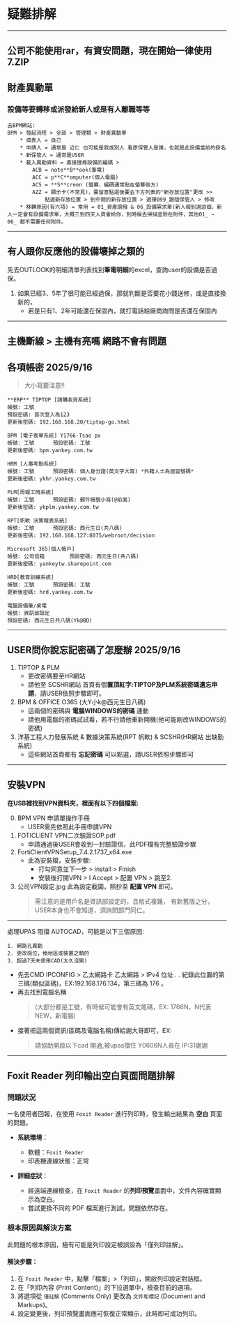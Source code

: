 # 疑難排解

---
公司不能使用rar，有資安問題，現在開始一律使用7.ZIP
---
## 財產異動單
### 設備等要轉移或派發給新人或是有人離職等等
    去BPM網站:
    BPM > 發起流程 > 全部 > 管理類 > 財產異動單
	    * 填表人 = 自己
	    * 申請人 = 通常是 近仁 也可能是我或別人 看原保管人是誰，也就是此設備當前的掛名
	    * 新保管人 = 通常是USER
	    * 載入異動資料 = 直接搜尋設備的編碼 > 
			ACB = note**B**ook(筆電)
			ACC = p**C**omputer(個人電腦)
			ACS = **S**creen (螢幕，編碼通常貼在螢幕後方)
			AZZ = 顯示卡(不常見)，要留意點選後要去下方列表的"新存放位置"更改 >>
				點選新存放位置 > 到中間的新存放位置 > 選擇099_跟隨保管人 > 修改
	    * 移轉原因(有六項) = 常用 = 01_資產調撥 & 06_設備需求單(新人報到選這個，新人一定會有設備需求單，大概三到四天人資會給你，到時候去掃描並附在附件，其他01_ ~ 06_ 都不需要任何附件。
---
## 有人跟你反應他的設備壞掉之類的
先去OUTLOOK的明細清單列表找到**筆電明細**的excel，查詢user的設備是否過保。
1. 如果已經3、5年了很可能已經過保，那就判斷是否要花小錢送修，或是直接換新的，
    * 若是只有1、2年可能還在保固內，就打電話給廠商詢問是否還在保固內

---
主機斷線 > 主機有亮嗎
網路不會有問題
---
## 各項帳密 2025/9/16
> 大小寫要注意!!

    **ERP** TIPTOP [請購收貨系統]
    帳號: 工號
    預設密碼: 首次登入為123
    更新後密碼: 192.168.168.20/tiptop-go.html
    
    BPM [電子表單系統] Y1766-Tsao px
    帳號: 工號		預設密碼: 工號
    更新後密碼: bpm.yankey.com.tw
    
    HRM [人事考勤系統]
    帳號: 工號		預設密碼: 個人身分證(英文字大寫) *外籍人士為居留號碼*
    更新後密碼: ykhr.yankey.com.tw
    
    PLM[周報工時系統]
    帳號: 工號		預設密碼: 郵件帳號小寫(@前面)
    更新後密碼: ykplm.yankey.com.tw
    
    RPT[帆軟 決策報表系統]
    帳號: 工號		預設密碼: 西元生日(共八碼)
    更新後密碼: 192.168.168.127:8075/webroot/decision
    
    Microsoft 365[個人帳戶]
    帳號: 公司信箱		預設密碼: 西元生日(共八碼)
    更新後密碼: yankeytw.sharepoint.com
    
    HRD[教育訓練系統]
    帳號: 工號		預設密碼: 工號
    更新後密碼: hrd.yankey.com.tw
    
    電腦設備筆/桌電
    帳號: 資訊部設定	
    預設密碼: 西元生日共八碼(Yk@BD)
---
## USER問你說忘記密碼了怎麼辦 2025/9/16
1. TIPTOP & PLM
	* 更改密碼要至HR網站
	* 請他至 SCSHR網站 首頁有個**置頂紅字:TIPTOP及PLM系統密碼遺忘申請**，請USER依照步驟即可。
2. BPM & OFFICE O365 (大Y小k@西元生日八碼)
	* 這兩個的密碼與 **電腦WINDOWS的密碼** 連動
	* 請他用電腦的密碼試試看，若不行請他重新開機(他可能剛改WINDOWS的密碼)
3. 洋基工程人力發展系統 & 數據決策系統(RPT 帆軟) & SCSHR(HR網站 出缺勤系統)
	* 這些網站首頁都有 **忘記密碼** 可以點選，請USER依照步驟即可
---
## 安裝VPN
**在USB裡找到VPN資料夾，裡面有以下四個檔案:**

0. BPM VPN 申請單操作手冊
    * USER需先依照此手冊申請VPN
1. FOTICLIENT VPN二次驗證SOP.pdf
    * 申請通過後USER會收到一封驗證信，此PDF檔有完整驗證步驟
2. FortiClientVPNSetup_7.4.2.1737_x64.exe
	* 此為安裝檔，安裝步驟:
        * 打勾同意並下一步 > install > Finish
        * 安裝後打開VPN > I Accept > 配置 VPN > 跳至2.
3. 公司VPN設定.jpg
    此為設定截圖，照抄至 **配置 VPN** 即可。
    > 需注意的是用戶名是資訊部設定的，且格式複雜，
    有新舊版之分，USER本身也不會知道，須詢問部門同仁。
---
處理UPAS 阻擋 AUTOCAD，可能是以下三個原因: 

    1. 網路孔異動
    2. 更改崗位，換地區或裝置之類的
    3. 超過7天未使用CAD(太久沒開)
    
* 先去CMD
    IPCONFIG > 乙太網路卡 乙太網路 > IPv4 位址 . . 
    紀錄此位置的第三碼(類似區碼)，EX:192.168.176.134，第三碼為 176 。
* 再去找到電腦名稱
    > (大部分都是工號，有時候可能會有英文尾碼，EX: 1766N，N代表NEW，新電腦)
* 接著把這兩個資訊(區碼及電腦名稱)傳給謝大哥即可，EX:
    > 請協助開啟以下cad 開通,被upas擋住
        Y0606N人員在 IP:31謝謝
---
## Foxit Reader 列印輸出空白頁面問題排解

### 問題狀況
一名使用者回報，在使用 `Foxit Reader` 進行列印時，發生輸出結果為 **空白** 頁面的問題。

* **系統環境**：
    * 軟體：`Foxit Reader`
    * 印表機連線狀態：正常

* **詳細症狀**：
    * 經遠端連線檢查，在 `Foxit Reader` 的**列印預覽**畫面中，文件內容確實顯示為空白。
    * 嘗試更換不同的 PDF 檔案進行測試，問題依然存在。

### 根本原因與解決方案

此問題的根本原因，極有可能是列印設定被誤設為「僅列印註解」。

#### 解決步驟：
1.  在 `Foxit Reader` 中，點擊「檔案」>「列印」，開啟列印設定對話框。
2.  在「列印內容 (Print Content)」的下拉選單中，檢查目前的選項。
3.  將選項從 `僅註解` (Comments Only) 更改為 `文件和標記` (Document and Markups)。
4.  設定變更後，列印預覽畫面應可恢復正常顯示，此時即可成功列印。

